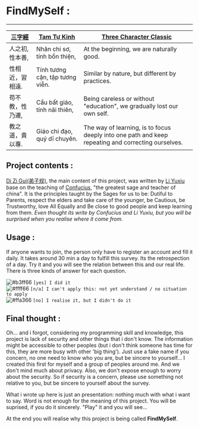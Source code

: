 # FindMySelf : 
***

|[三字經](https://book.bfnn.org/books2/1725.htm)|[Tam Tự Kinh](http://www.cohanvan.com/Tu-hoc/can-ban/tam-tu-kinh)|[Three Character Classic](https://en.wikipedia.org/wiki/Three_Character_Classic)|
|------------------|----------------------------------|-----------------------------|
|人之初, 性本善, | Nhân chi sơ, tính bổn thiện, |At the beginning, we are naturally good. |
|性相近，習相遠. | Tính tương cận, tập tương viễn. |Similar by nature, but different by practices. |
|苟不教，性乃遷, | Cẩu bất giáo, tính nãi thiên, |Being careless or without "education", we gradually lost our own self. |
|教之道，貴以專. | Giáo chi đạo, quý dĩ chuyên. |The way of learning, is to focus deeply into one path and keep repeating and correcting ourselves.|


## Project contents :

[Di Zi Gui(弟子规)](http://tsoidug.org/dizigui_trans_simp.php), the main content of this project, was written by [Li Yuxiu](https://en.wikipedia.org/wiki/Di_Zi_Gui) base on the teaching of [Confucius](https://en.wikipedia.org/wiki/Confucius), "the greatest sage and teacher of china". It is the principles taught by the Sages for us to be: Dutiful to Parents, respect the elders and take care of the younger, be Cautious, be Trustworthy, love All Equally and Be close to good people and keep learning from them. *Even thought its write by Confucius and Li Yuxiu, but you will be surprised when you realise where it come from.*


## Usage :

If anyone wants to join, the person only have to register an account and fill it daily. It takes around 30 min a day to fulfill this survey. Its the retrospection of a day. Try it and you will see the relation between this and our real life. There is three kinds of answer for each question.

![#b3ff66](https://placehold.it/15/b3ff66/000000?text=+) `[yes] I did it`  
![#ffff66](https://placehold.it/15/ffff66/000000?text=+) `[n/a] I can't apply this: not yet understand / no situation to apply`  
![#ffa366](https://placehold.it/15/ffa366/000000?text=+) `[no] I realise it, but I didn't do it`  

## Final thought :

Oh... and i forgot, considering my programming skill and knowledge, this project is lack of security and other things that i don't know. The information might be accessible to other peoples (but i don't think someone has time for this, they are more busy with other 'big thing'). Just use a fake name if you concern, no one need to know who you are, but be sincere to yourself... I created this first for myself and a group of peoples around me. And we don't mind much about privacy. Also, we don't expose enough to worry about the security. So if security is a concern, please use something not relative to you, but be sincere to yourself about the survey.

What i wrote up here is just an presentation: nothing much with what i want to say. Word is not enough for the meaning of this project. You will be suprised, if you do it sincerely. "Play" it and you will see... 

At the end you will realise why this project is being called **FindMySelf**.
